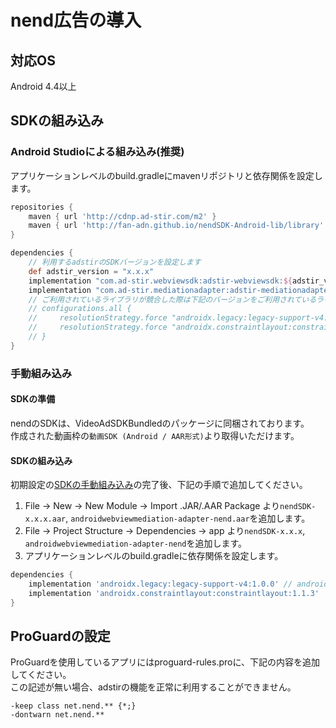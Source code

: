 # nend広告の導入

## 対応OS

Android 4.4以上

## SDKの組み込み

### Android Studioによる組み込み(推奨)
アプリケーションレベルのbuild.gradleにmavenリポジトリと依存関係を設定します。

```groovy hl_lines="6 16"
repositories {
    maven { url 'http://cdnp.ad-stir.com/m2' }
    maven { url 'http://fan-adn.github.io/nendSDK-Android-lib/library' }
}

dependencies {
    // 利用するadstirのSDKバージョンを設定します
    def adstir_version = "x.x.x" 
    implementation "com.ad-stir.webviewsdk:adstir-webviewsdk:${adstir_version}"
    implementation "com.ad-stir.mediationadapter:adstir-mediationadapter-nend:${adstir_version}"
    // ご利用されているライブラリが競合した際は下記のバージョンをご利用されているライブラリのバージョンへ書き換えてください。
    // configurations.all {
    //     resolutionStrategy.force "androidx.legacy:legacy-support-v4:x.x.x"
    //     resolutionStrategy.force "androidx.constraintlayout:constraintlayout:x.x.x"
    // }
}
```

### 手動組み込み
#### SDKの準備
nendのSDKは、VideoAdSDKBundledのパッケージに同梱されております。  
作成された動画枠の`動画SDK (Android / AAR形式)`より取得いただけます。

#### SDKの組み込み
初期設定の[SDKの手動組み込み](../init/manual_integration.md)の完了後、下記の手順で追加してください。

1. File -> New -> New Module -> Import .JAR/.AAR Package より`nendSDK-x.x.x.aar`, `androidwebviewmediation-adapter-nend.aar`を追加します。
2. File -> Project Structure -> Dependencies -> app より`nendSDK-x.x.x`, `androidwebviewmediation-adapter-nend`を追加します。
3. アプリケーションレベルのbuild.gradleに依存関係を設定します。

```groovy hl_lines="1 4"
dependencies {
    implementation 'androidx.legacy:legacy-support-v4:1.0.0' // androidx.appcompatが定義済みの場合は不要
    implementation 'androidx.constraintlayout:constraintlayout:1.1.3'
}
```
## ProGuardの設定
ProGuardを使用しているアプリにはproguard-rules.proに、下記の内容を追加してください。  
この記述が無い場合、adstirの機能を正常に利用することができません。

```
-keep class net.nend.** {*;}
-dontwarn net.nend.**
```